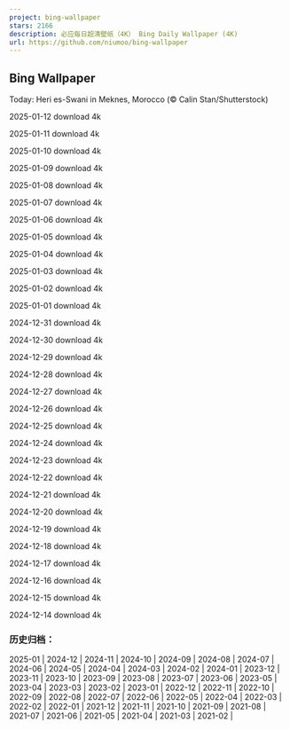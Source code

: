 ```yaml
---
project: bing-wallpaper
stars: 2166
description: 必应每日超清壁纸（4K） Bing Daily Wallpaper (4K)
url: https://github.com/niumoo/bing-wallpaper
---
```


Bing Wallpaper
--------------

Today: Heri es-Swani in Meknes, Morocco (© Calin Stan/Shutterstock)

2025-01-12 download 4k

2025-01-11 download 4k

2025-01-10 download 4k

2025-01-09 download 4k

2025-01-08 download 4k

2025-01-07 download 4k

2025-01-06 download 4k

2025-01-05 download 4k

2025-01-04 download 4k

2025-01-03 download 4k

2025-01-02 download 4k

2025-01-01 download 4k

2024-12-31 download 4k

2024-12-30 download 4k

2024-12-29 download 4k

2024-12-28 download 4k

2024-12-27 download 4k

2024-12-26 download 4k

2024-12-25 download 4k

2024-12-24 download 4k

2024-12-23 download 4k

2024-12-22 download 4k

2024-12-21 download 4k

2024-12-20 download 4k

2024-12-19 download 4k

2024-12-18 download 4k

2024-12-17 download 4k

2024-12-16 download 4k

2024-12-15 download 4k

2024-12-14 download 4k

### 历史归档：

2025-01 | 2024-12 | 2024-11 | 2024-10 | 2024-09 | 2024-08 | 2024-07 | 2024-06 | 2024-05 | 2024-04 | 2024-03 | 2024-02 | 2024-01 | 2023-12 | 2023-11 | 2023-10 | 2023-09 | 2023-08 | 2023-07 | 2023-06 | 2023-05 | 2023-04 | 2023-03 | 2023-02 | 2023-01 | 2022-12 | 2022-11 | 2022-10 | 2022-09 | 2022-08 | 2022-07 | 2022-06 | 2022-05 | 2022-04 | 2022-03 | 2022-02 | 2022-01 | 2021-12 | 2021-11 | 2021-10 | 2021-09 | 2021-08 | 2021-07 | 2021-06 | 2021-05 | 2021-04 | 2021-03 | 2021-02 |

